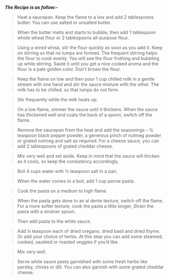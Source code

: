 ***The Recipe is as follow:-***

> Heat a saucepan. Keep the flame to a low and add 2 tablespoons butter. You can use salted or unsalted butter.

> When the butter melts and starts to bubble, then add 1 tablespoon whole wheat flour or 2 tablespoons all-purpose flour.

> Using a wired whisk, stir the flour quickly as soon as you add it. Keep on stirring so that no lumps are formed. The frequent stirring helps the flour to cook evenly. You will see the flour frothing and bubbling up while stirring. Sauté it until you get a nice cooked aroma and the flour is a pale golden color. Don’t brown the flour.

>  Keep the flame on low and then pour 1 cup chilled milk in a gentle stream with one hand and stir the sauce mixture with the other. The milk has to be chilled, so that lumps do not form.

> Stir frequently while the milk heats up.

> On a low flame, simmer the sauce until it thickens. When the sauce has thickened well and coats the back of a spoon, switch off the flame.

> Remove the saucepan from the heat and add the seasonings – ¼ teaspoon black pepper powder, a generous pinch of nutmeg powder or grated nutmeg and salt as required. For a cheese sauce, you can add 2 tablespoons of grated cheddar cheese.

> Mix very well and set aside. Keep in mind that the sauce will thicken as it cools, so keep the consistency accordingly.

> Boil 4 cups water with ½ teaspoon salt in a pan.

> When the water comes to a boil, add 1 cup penne pasta.

>  Cook the pasta on a medium to high flame.

> When the pasta gets done to an al dente texture, switch off the flame. For a more softer texture, cook the pasta a little longer, Strain the pasta with a strainer spoon.

> Then add pasta to the white sauce.

> Add ¼ teaspoon each of dried oregano, dried basil and dried thyme. Or add your choice of herbs. At this step you can add some steamed, cooked, sautéed or roasted veggies if you’d like.

>  Mix very well.

> Serve white sauce pasta garnished with some fresh herbs like parsley, chives or dill. You can also garnish with some grated cheddar cheese.